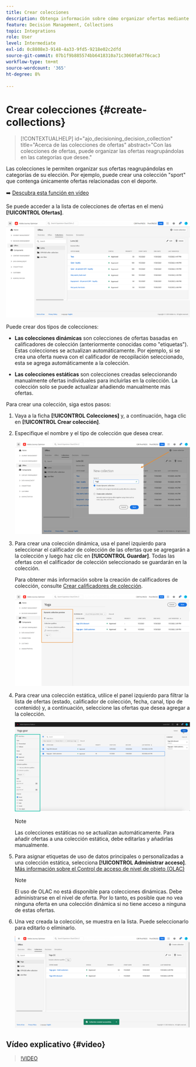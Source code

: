 ```yaml
---
title: Crear colecciones
description: Obtenga información sobre cómo organizar ofertas mediante colecciones
feature: Decision Management, Collections
topic: Integrations
role: User
level: Intermediate
exl-id: 0c8808e3-9148-4a33-9fd5-9218e02c2dfd
source-git-commit: 07b1f9b885574bb6418310a71c3060fa67f6cac3
workflow-type: tm+mt
source-wordcount: '365'
ht-degree: 8%

---
```


# Crear colecciones {#create-collections}

>[!CONTEXTUALHELP]
>id="ajo_decisioning_decision_collection"
>title="Acerca de las colecciones de ofertas"
>abstract="Con las colecciones de ofertas, puede organizar las ofertas reagrupándolas en las categorías que desee."

Las colecciones le permiten organizar sus ofertas reagrupándolas en categorías de su elección. Por ejemplo, puede crear una colección &quot;sport&quot; que contenga únicamente ofertas relacionadas con el deporte.

➡️ [Descubra esta función en vídeo](#video)

Se puede acceder a la lista de colecciones de ofertas en el menú **[!UICONTROL Ofertas]**.

![](../assets/collections_list.png)

Puede crear dos tipos de colecciones:

* **Las colecciones dinámicas** son colecciones de ofertas basadas en calificadores de colección (anteriormente conocidas como &quot;etiquetas&quot;). Estas colecciones se actualizan automáticamente. Por ejemplo, si se crea una oferta nueva con el calificador de recopilación seleccionado, esta se agrega automáticamente a la colección.

* **Las colecciones estáticas** son colecciones creadas seleccionando manualmente ofertas individuales para incluirlas en la colección. La colección solo se puede actualizar añadiendo manualmente más ofertas.

Para crear una colección, siga estos pasos:

1. Vaya a la ficha **[!UICONTROL Colecciones]** y, a continuación, haga clic en **[!UICONTROL Crear colección]**.

1. Especifique el nombre y el tipo de colección que desea crear.

   ![](../assets/collection_create.png)

1. Para crear una colección dinámica, usa el panel izquierdo para seleccionar el calificador de colección de las ofertas que se agregarán a la colección y luego haz clic en **[!UICONTROL Guardar]**. Todas las ofertas con el calificador de colección seleccionado se guardarán en la colección.

   Para obtener más información sobre la creación de calificadores de colección, consulte [Crear calificadores de colección](../offer-library/creating-tags.md).

   ![](../assets/dynamic_collection.png)

1. Para crear una colección estática, utilice el panel izquierdo para filtrar la lista de ofertas (estado, calificador de colección, fecha, canal, tipo de contenido) y, a continuación, seleccione las ofertas que desea agregar a la colección.

   ![](../assets/static_collection.png)

   >[!NOTE]
   >
   >Las colecciones estáticas no se actualizan automáticamente. Para añadir ofertas a una colección estática, debe editarlas y añadirlas manualmente.

1. Para asignar etiquetas de uso de datos principales o personalizadas a una colección estática, selecciona **[!UICONTROL Administrar acceso]**. [Más información sobre el Control de acceso de nivel de objeto (OLAC)](../../administration/object-based-access.md)

   >[!NOTE]
   >
   >El uso de OLAC no está disponible para colecciones dinámicas. Debe administrarse en el nivel de oferta. Por lo tanto, es posible que no vea ninguna oferta en una colección dinámica si no tiene acceso a ninguna de estas ofertas.

1. Una vez creada la colección, se muestra en la lista. Puede seleccionarlo para editarlo o eliminarlo.

   ![](../assets/collection_created.png)

## Vídeo explicativo {#video}

>[!VIDEO](https://video.tv.adobe.com/v/329376?quality=12)


